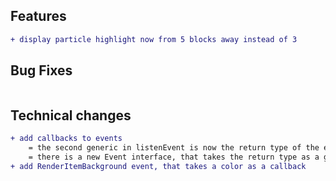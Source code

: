 ## Features
```diff
+ display particle highlight now from 5 blocks away instead of 3
```

## Bug Fixes

```diff
```

## Technical changes

```diff
+ add callbacks to events
    = the second generic in listenEvent is now the return type of the event
    = there is a new Event interface, that takes the return type as a generic
+ add RenderItemBackground event, that takes a color as a callback
```